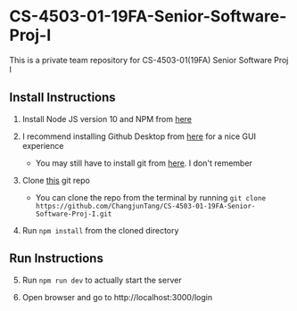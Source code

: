 # CS-4503-01-19FA-Senior-Software-Proj-I
This is a private team repository for CS-4503-01(19FA) Senior Software Proj I

## Install Instructions

1. Install Node JS version 10 and NPM from [here](https://nodejs.org/en/)

2. I recommend installing Github Desktop from [here](https://desktop.github.com/) for a nice GUI experience

    * You may still have to install git from [here](https://git-scm.com/downloads). I don't remember

3. Clone [this](https://github.com/ChangjunTang/CS-4503-01-19FA-Senior-Software-Proj-I) git repo

    * You can clone the repo from the terminal by running `git clone https://github.com/ChangjunTang/CS-4503-01-19FA-Senior-Software-Proj-I.git`

4. Run `npm install` from the cloned directory

## Run Instructions

5. Run `npm run dev` to actually start the server

6. Open browser and go to http://localhost:3000/login
